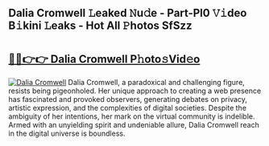 ## Dalia Cromwell 𝙻eaked 𝙽u𝚍e - Part-Pl0 𝚅𝚒deo B𝚒kini 𝙻eaks - Hot All 𝙿hotos SfSzz

# <h2><a href="http://ld5cx60.urlbe.top/?page=Dalia+Cromwell">🔗🔗👉👉 Dalia Cromwell P𝚑oto𝚜Vid𝚎o</a></h2>

[![Dalia Cromwell](https://i.imgur.com/eBuTRDB.gif)](http://ld5cx60.urlbe.top/?page=Dalia+Cromwell)
Dalia Cromwell, a paradoxical and challenging figure, resists being pigeonholed. Her unique approach to creating a web presence has fascinated and provoked observers, generating debates on privacy, artistic expression, and the complexities of digital societies. Despite the ambiguity of her intentions, her mark on the virtual community is indelible. Armed with an unyielding spirit and undeniable allure, Dalia Cromwell reach in the digital universe is boundless.
